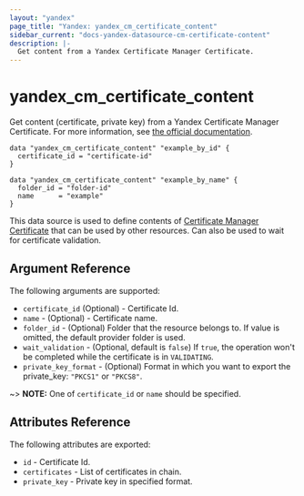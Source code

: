 ```yaml
---
layout: "yandex"
page_title: "Yandex: yandex_cm_certificate_content"
sidebar_current: "docs-yandex-datasource-cm-certificate-content"
description: |-
  Get content from a Yandex Certificate Manager Certificate.
---
```


# yandex\_cm\_certificate\_content

Get content (certificate, private key) from a Yandex Certificate Manager Certificate.
For more information, see [the official documentation](https://cloud.yandex.com/en/docs/certificate-manager/concepts/).

```hcl
data "yandex_cm_certificate_content" "example_by_id" {
  certificate_id = "certificate-id"
}

data "yandex_cm_certificate_content" "example_by_name" {
  folder_id = "folder-id"
  name      = "example"
}
```

This data source is used to define contents of [Certificate Manager Certificate](https://cloud.yandex.com/en/docs/certificate-manager/concepts/) that can be used by other resources.
Can also be used to wait for certificate validation.

## Argument Reference

The following arguments are supported:

* `certificate_id` (Optional) - Certificate Id.
* `name` - (Optional) - Certificate name.
* `folder_id` - (Optional) Folder that the resource belongs to. If value is omitted, the default provider folder is used.
* `wait_validation` - (Optional, default is `false`) If `true`, the operation won't be completed while the certificate is in `VALIDATING`.
* `private_key_format` - (Optional) Format in which you want to export the private_key: `"PKCS1"` or `"PKCS8"`.

~> **NOTE:** One of `certificate_id` or `name` should be specified.

## Attributes Reference

The following attributes are exported:

* `id` - Certificate Id.
* `certificates` - List of certificates in chain.
* `private_key` - Private key in specified format.

